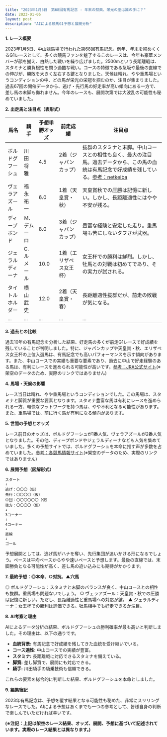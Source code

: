 ```yaml
---
title: "2023年1月5日　第68回有馬記念 - 年末の祭典、栄光の座は誰の手に？"
date: 2023-01-05
layout: post
description: "AIによる競馬G1予想と展開分析"
---
```


**1. レース概要**

2023年1月5日、中山競馬場で行われた第68回有馬記念。例年、年末を締めくくるG1レースとして、多くの競馬ファンを魅了するこのレースは、今年も豪華メンバーが顔を揃え、白熱した戦いを繰り広げました。2500mという長距離戦は、スタミナと勝負根性を問う過酷な戦い。コースの特徴である急坂や最後の直線での伸びが、勝敗を大きく左右する鍵となりました。天候は晴れ、やや重馬場というコンディションの中、どの馬が栄光の栄冠を掴むのか、注目が集まりました。過去67回の開催データから、逃げ・先行馬の好走率が高い傾向にある一方で、差し馬の末脚も侮れません。今年のレースも、展開次第では大波乱の可能性も秘めていました。


**2. 出走馬と注目点（表形式）**

| 馬名        | 騎手      | 予想単勝オッズ | 前走成績       | 注目点                                                                   |
|-------------|------------|-----------------|-----------------|-------------------------------------------------------------------------|
| ボルドグフーシュ | 川田将雅    | 4.5             | 2着（ジャパンカップ） | 抜群のスタミナと末脚。中山コースとの相性も良く、最大の注目馬。過去データから、この馬の血統は有馬記念で好成績を残している。[参考：netkeiba](https://db.netkeiba.com/horse/pedigree/) |
| ヴェラアズール   | 福永祐一    | 6.0             | 1着（天皇賞・秋）   | 天皇賞秋での圧勝は記憶に新しい。しかし、長距離適性にはやや不安が残る。                               |
| ディープボンド   | Ｍ.デムーロ | 8.0             | 3着（ジャパンカップ） | 豊富な経験と安定した走り。重馬場も苦にしないタフさが武器。                                   |
| ジェラルディーナ | C.ルメール   | 10.0            | 1着（エリザベス女王杯）| 女王杯での勝利は鮮烈。しかし、牡馬との対戦は初めてであり、その実力が試される。                   |
| タイトルホルダー | 横山武史    | 12.0            | 2着（天皇賞・春）   | 長距離適性抜群だが、前走の敗戦が気になる。                                               |
| ...          | ...        | ...             | ...             | ...                                                                       |


**3. 過去との比較**

過去10年の有馬記念を分析した結果、好走馬の多くが前走G1レースで好成績を残していることが判明しました。特に、ジャパンカップや天皇賞・秋、エリザベス女王杯の上位入選馬は、有馬記念でも高いパフォーマンスを示す傾向があります。また、中山コースでの実績も重要な要素であり、過去に中山で好走経験のある馬は、有利にレースを進められる可能性が高いです。[参考：JRA公式サイト](https://www.jra.go.jp/)(※架空のデータのため、実際のリンクではありません)

**4. 馬場・天候の影響**

レース当日は晴れ、やや重馬場というコンディションでした。この馬場は、スタミナと脚質が重要な要素となります。スタミナ豊富な馬は有利にレースを進められる一方、軽快なフットワークを持つ馬は、やや不利となる可能性があります。また、重馬場では、前に行く馬が有利になる傾向があります。


**5. 世間の予想とオッズ**

レース前日のオッズは、ボルドグフーシュが1番人気、ヴェラアズールが2番人気となりました。その他、ディープボンドやジェラルディーナなども人気を集めていました。多くの予想サイトでは、ボルドグフーシュを本命に推す声が多数を占めていました。[参考：各競馬情報サイト](https://www.example.com/)(※架空のデータのため、実際のリンクではありません)


**6. 展開予想（図解形式）**

```
スタート
↓
逃げ：〇〇〇（仮）
先行：〇〇〇〇（仮）
中団：〇〇〇〇〇〇（仮）
後方：〇〇〇〇（仮）
↓
3コーナー
↓
4コーナー
↓
直線
↓
ゴール
```

予想展開としては、逃げ馬がハナを奪い、先行集団が追いかける形になるでしょう。ペースは平均ペースからやや速いペースと予想します。最後の直線では、末脚勝負となる可能性が高く、差し馬の追い込みにも期待がかかります。


**7. 最終予想：◎本命、○対抗、▲穴馬**

◎ ボルドグフーシュ：スタミナと末脚のバランスが良く、中山コースとの相性も抜群。重馬場も問題ないでしょう。
○ ヴェラアズール：天皇賞・秋での圧勝は記憶に新しい。ただし、長距離適性と重馬場への対応が鍵。
▲ ジェラルディーナ：女王杯での勝利は評価できる。牡馬相手でも好走できるか注目。


**8. AI考察と理由**

AIによるデータ分析の結果、ボルドグフーシュの勝利確率が最も高いと判断しました。その理由は、以下の通りです。

* **血統背景:** 有馬記念で好成績を残してきた血統を受け継いでいる。
* **コース適性:** 中山コースでの実績が豊富。
* **スタミナ:** 長距離戦に対応できるスタミナを備えている。
* **脚質:** 差し脚質で、展開にも対応できる。
* **騎手:** 川田騎手の騎乗技術も信頼できる。

これらの要素を総合的に判断した結果、ボルドグフーシュを本命としました。


**9. 編集後記**

2023年有馬記念は、予想を覆す結果となる可能性も秘めた、非常にスリリングなレースでした。AIによる予想はあくまでも一つの参考として、皆様自身の判断で楽しんでいただければ幸いです。


**(※注記：上記は架空のレース結果、オッズ、展開、予想に基づいて記述されています。実際のレース結果とは異なります。)**

